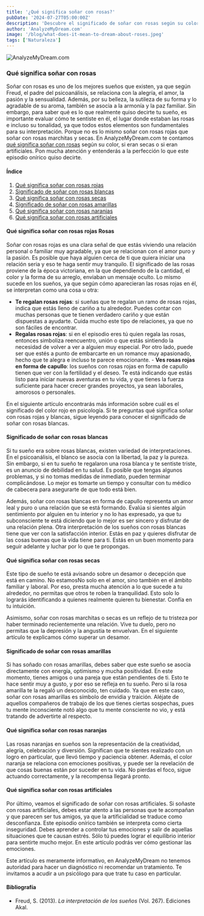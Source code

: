 ```yaml
---
title: '¿Qué significa soñar con rosas?'
pubDate: '2024-07-27T05:00:00Z'
description: 'Descubre el significado de soñar con rosas según su color y estado. Aprende a interpretar estos sueños para comprender mejor tus emociones y situaciones personales.'
author: 'AnalyzeMyDream.com'
image: '/blog/what-does-it-mean-to-dream-about-roses.jpeg'
tags: ['Naturaleza']
---
```


![AnalyzeMyDream.com](/blog/what-does-it-mean-to-dream-about-roses.jpeg)

### Qué significa soñar con rosas

Soñar con rosas es uno de los mejores sueños que existen, ya que según Freud, el padre del psicoanálisis, se relaciona con la alegría, el amor, la pasión y la sensualidad. Además, por su belleza, la sutileza de su forma y lo agradable de su aroma, también se asocia a la armonía y la paz familiar. Sin embargo, para saber qué es lo que realmente quiso decirte tu sueño, es importante evaluar cómo te sentiste en él, el lugar donde estaban las rosas e incluso su tonalidad, ya que todos estos elementos son fundamentales para su interpretación. Porque no es lo mismo soñar con rosas rojas que soñar con rosas marchitas y secas. En AnalyzeMyDream.com te contamos [qué significa soñar con rosas](#que-significa-soñar-con-rosas) según su color, si eran secas o si eran artificiales. Pon mucha atención y entenderás a la perfección lo que este episodio onírico quiso decirte.

#### Índice

1. [Qué significa soñar con rosas rojas](#que-significa-sonar-con-rosas-rojas)
2. [Significado de soñar con rosas blancas](#significado-de-sonar-con-rosas-blancas)
3. [Qué significa soñar con rosas secas](#que-significa-sonar-con-rosas-secas)
4. [Significado de soñar con rosas amarillas](#significado-de-sonar-con-rosas-amarillas)
5. [Qué significa soñar con rosas naranjas](#que-significa-sonar-con-rosas-naranjas)
6. [Qué significa soñar con rosas artificiales](#que-significa-sonar-con-rosas-artificiales)

#### Qué significa soñar con rosas rojas Rosas

Soñar con rosas rojas es una clara señal de que estás viviendo una relación personal o familiar muy agradable, ya que se relacionan con el amor puro y la pasión. Es posible que haya alguien cerca de ti que quiera iniciar una relación seria y eso te haga sentir muy tranquilo. El significado de las rosas proviene de la época victoriana, en la que dependiendo de la cantidad, el color y la forma de su arreglo, enviaban un mensaje oculto. Lo mismo sucede en los sueños, ya que según cómo aparecieran las rosas rojas en él, se interpretan como una cosa u otra:
- **Te regalan rosas rojas**: si sueñas que te regalan un ramo de rosas rojas, indica que estás lleno de cariño a tu alrededor. Puedes contar con muchas personas que te tienen verdadero cariño y que están dispuestas a ayudarte. Cuida mucho este tipo de relaciones, ya que no son fáciles de encontrar.
- **Regalas rosas rojas**: si en el episodio eres tú quien regala las rosas, entonces simboliza reencuentro, unión o que estás sintiendo la necesidad de volver a ver a alguien muy especial. Por otro lado, puede ser que estés a punto de embarcarte en un romance muy apasionado, hecho que te alegra e incluso te parece emocionante. - **Ves rosas rojas en forma de capullo**: los sueños con rosas rojas en forma de capullo tienen que ver con la fertilidad y el deseo. Te está indicando que estás listo para iniciar nuevas aventuras en tu vida, y que tienes la fuerza suficiente para hacer crecer grandes proyectos, ya sean laborales, amorosos o personales.

En el siguiente artículo encontrarás más información sobre cuál es el significado del color rojo en psicología. Si te preguntas qué significa soñar con rosas rojas y blancas, sigue leyendo para conocer el significado de soñar con rosas blancas.

#### Significado de soñar con rosas blancas

Si tu sueño era sobre rosas blancas, existen variedad de interpretaciones. En el psicoanálisis, el blanco se asocia con la libertad, la paz y la pureza. Sin embargo, si en tu sueño te regalaron una rosa blanca y te sentiste triste, es un anuncio de debilidad en tu salud. Es posible que tengas algunos problemas, y si no tomas medidas de inmediato, pueden terminar complicándose. Lo mejor es tomarte un tiempo y consultar con tu médico de cabecera para asegurarte de que todo está bien.

Además, soñar con rosas blancas en forma de capullo representa un amor leal y puro o una relación que se está formando. Evalúa si sientes algún sentimiento por alguien en tu interior y no lo has expresado, ya que tu subconsciente te está diciendo que lo mejor es ser sincero y disfrutar de una relación plena. Otra interpretación de los sueños con rosas blancas tiene que ver con la satisfacción interior. Estás en paz y quieres disfrutar de las cosas buenas que la vida tiene para ti. Estás en un buen momento para seguir adelante y luchar por lo que te propongas.

#### Qué significa soñar con rosas secas

Este tipo de sueño te está avisando sobre un desamor o decepción que está en camino. No estamosNo solo en el amor, sino también en el ámbito familiar y laboral. Por eso, presta mucha atención a lo que sucede a tu alrededor, no permitas que otros te roben la tranquilidad. Esto solo lo lograrás identificando a quienes realmente quieren tu bienestar. Confía en tu intuición.

Asimismo, soñar con rosas marchitas o secas es un reflejo de tu tristeza por haber terminado recientemente una relación. Vive tu duelo, pero no permitas que la depresión y la angustia te envuelvan. En el siguiente artículo te explicamos cómo superar un desamor.

#### Significado de soñar con rosas amarillas

Si has soñado con rosas amarillas, debes saber que este sueño se asocia directamente con energía, optimismo y mucha positividad. En este momento, tienes amigos o una pareja que están pendientes de ti. Esto te hace sentir muy a gusto, y por eso se refleja en tu sueño. Pero si la rosa amarilla te la regaló un desconocido, ten cuidado. Ya que en este caso, soñar con rosas amarillas es símbolo de envidia y traición. Aléjate de aquellos compañeros de trabajo de los que tienes ciertas sospechas, pues tu mente inconsciente notó algo que tu mente consciente no vio, y está tratando de advertirte al respecto. 

#### Qué significa soñar con rosas naranjas

Las rosas naranjas en sueños son la representación de la creatividad, alegría, celebración y diversión. Significan que te sientes realizado con un logro en particular, que llevó tiempo y paciencia obtener. Además, el color naranja se relaciona con emociones positivas, y puede ser la revelación de que cosas buenas están por suceder en tu vida. No pierdas el foco, sigue actuando correctamente, y la recompensa llegará pronto. 

#### Qué significa soñar con rosas artificiales

Por último, veamos el significado de soñar con rosas artificiales. Si soñaste con rosas artificiales, debes estar atento a las personas que te acompañan y que parecen ser tus amigos, ya que la artificialidad se traduce como desconfianza. Este episodio onírico también se interpreta como cierta inseguridad. Debes aprender a controlar tus emociones y salir de aquellas situaciones que te causan estrés. Sólo tú puedes lograr el equilibrio interior para sentirte mucho mejor. En este artículo podrás ver cómo gestionar las emociones.

Este artículo es meramente informativo, en AnalyzeMyDream no tenemos autoridad para hacer un diagnóstico ni recomendar un tratamiento. Te invitamos a acudir a un psicólogo para que trate tu caso en particular.

#### Bibliografía

- Freud, S. (2013). *La interpretación de los sueños* (Vol. 267). Ediciones Akal.